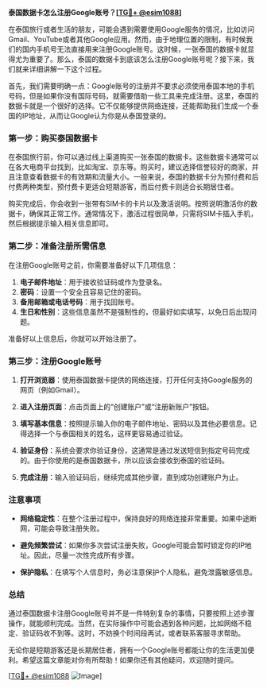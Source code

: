 **泰国数据卡怎么注册Google账号？[[TG💪+ @esim1088](https://t.me/s/esim1088)]**

在泰国旅行或者生活的朋友，可能会遇到需要使用Google服务的情况，比如访问Gmail、YouTube或者其他Google应用。然而，由于地理位置的限制，有时候我们的国内手机号无法直接用来注册Google账号。这时候，一张泰国的数据卡就显得尤为重要了。那么，泰国的数据卡到底该怎么注册Google账号呢？接下来，我们就来详细讲解一下这个过程。

首先，我们需要明确一点：Google账号的注册并不要求必须使用泰国本地的手机号码，但是如果你没有国际号码，就需要借助一些工具来完成注册。这里，泰国的数据卡就是一个很好的选择。它不仅能够提供网络连接，还能帮助我们生成一个泰国的IP地址，从而让Google认为你是从泰国登录的。

### 第一步：购买泰国数据卡

在泰国旅行前，你可以通过线上渠道购买一张泰国的数据卡。这些数据卡通常可以在各大电商平台找到，比如淘宝、京东等。购买时，建议选择信誉较好的商家，并且注意查看数据卡的有效期和流量大小。一般来说，泰国的数据卡分为预付费和后付费两种类型，预付费卡更适合短期游客，而后付费卡则适合长期居住者。

购买完成后，你会收到一张带有SIM卡的卡片以及激活说明。按照说明激活你的数据卡，确保其正常工作。通常情况下，激活过程很简单，只需将SIM卡插入手机，然后根据提示输入相关信息即可。

### 第二步：准备注册所需信息

在注册Google账号之前，你需要准备好以下几项信息：

1. **电子邮件地址**：用于接收验证码或作为登录名。
2. **密码**：设置一个安全且容易记住的密码。
3. **备用邮箱或电话号码**：用于找回账号。
4. **生日和性别**：这些信息虽然不是强制性的，但最好如实填写，以免日后出现问题。

准备好以上信息后，你就可以开始注册了。

### 第三步：注册Google账号

1. **打开浏览器**：使用泰国数据卡提供的网络连接，打开任何支持Google服务的网页（例如Gmail）。
   
2. **进入注册页面**：点击页面上的“创建账户”或“注册新账户”按钮。

3. **填写基本信息**：按照提示输入你的电子邮件地址、密码以及其他必要信息。记得选择一个与泰国相关的姓名，这样更容易通过验证。

4. **验证身份**：系统会要求你验证身份，这通常是通过发送短信到指定号码完成的。由于你使用的是泰国数据卡，所以应该会接收到泰国的验证码。

5. **完成注册**：输入验证码后，继续完成其他步骤，直到成功创建账户为止。

### 注意事项

- **网络稳定性**：在整个注册过程中，保持良好的网络连接非常重要。如果中途断网，可能会导致注册失败。
  
- **避免频繁尝试**：如果你多次尝试注册失败，Google可能会暂时锁定你的IP地址。因此，尽量一次性完成所有步骤。

- **保护隐私**：在填写个人信息时，务必注意保护个人隐私，避免泄露敏感信息。

### 总结

通过泰国数据卡注册Google账号并不是一件特别复杂的事情，只要按照上述步骤操作，就能顺利完成。当然，在实际操作中可能会遇到各种问题，比如网络不稳定、验证码收不到等。这时，不妨换个时间段再试，或者联系客服寻求帮助。

无论你是短期游客还是长期居住者，拥有一个Google账号都能让你的生活更加便利。希望这篇文章能对你有所帮助！如果你还有其他疑问，欢迎随时提问。

[[TG💪+ @esim1088](https://t.me/s/esim1088) ![Image](https://i.postimg.cc/4NQfJmqS/Snipaste-2025-05-13-00-14-12.png)]